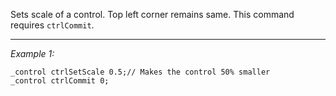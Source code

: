 Sets scale of a control. Top left corner remains same. This command requires `ctrlCommit`.


---
*Example 1:*
```sqf
_control ctrlSetScale 0.5;// Makes the control 50% smaller
_control ctrlCommit 0;
```